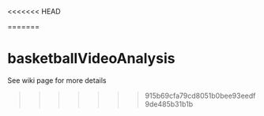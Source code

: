 <<<<<<< HEAD

=======
# basketballVideoAnalysis

See wiki page for more details
>>>>>>> 915b69cfa79cd8051b0bee93eedf9de485b31b1b
